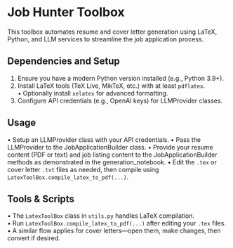# Job Hunter Toolbox

This toolbox automates resume and cover letter generation using LaTeX, Python, and LLM services to streamline the job application process.

## Dependencies and Setup
1. Ensure you have a modern Python version installed (e.g., Python 3.9+).
2. Install LaTeX tools (TeX Live, MikTeX, etc.) with at least `pdflatex`.  
   • Optionally install `xelatex` for advanced formatting.  
3. Configure API credentials (e.g., OpenAI keys) for LLMProvider classes.

## Usage
• Setup an LLMProvider class with your API credentials.
• Pass the LLMProvider to the JobApplicationBuilder class.
• Provide your resume content (PDF or text) and job listing content to the JobApplicationBuilder methods as demonstrated in the generation_notebook.
• Edit the `.tex` or cover letter `.txt` files as needed, then compile using `LatexToolBox.compile_latex_to_pdf(...)`.  

## Tools & Scripts
• The `LatexToolBox` class in `utils.py` handles LaTeX compilation.  
• Run `LatexToolBox.compile_latex_to_pdf(...)` after editing your `.tex` files.  
• A similar flow applies for cover letters—open them, make changes, then convert if desired.
